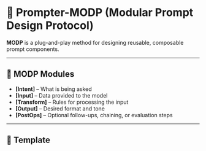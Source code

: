 # 🔧 Prompter-MODP (Modular Prompt Design Protocol)

**MODP** is a plug-and-play method for designing reusable, composable prompt components.

---

## 🔗 MODP Modules

- **[Intent]** – What is being asked
- **[Input]** – Data provided to the model
- **[Transform]** – Rules for processing the input
- **[Output]** – Desired format and tone
- **[PostOps]** – Optional follow-ups, chaining, or evaluation steps

---

## 📄 Template

